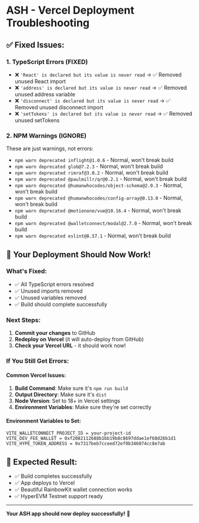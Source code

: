 # ASH - Vercel Deployment Troubleshooting

## ✅ **Fixed Issues:**

### **1. TypeScript Errors (FIXED)**
- ❌ `'React' is declared but its value is never read` → ✅ Removed unused React import
- ❌ `'address' is declared but its value is never read` → ✅ Removed unused address variable
- ❌ `'disconnect' is declared but its value is never read` → ✅ Removed unused disconnect import
- ❌ `'setTokens' is declared but its value is never read` → ✅ Removed unused setTokens

### **2. NPM Warnings (IGNORE)**
These are just warnings, not errors:
- `npm warn deprecated inflight@1.0.6` - Normal, won't break build
- `npm warn deprecated glob@7.2.3` - Normal, won't break build
- `npm warn deprecated rimraf@3.0.2` - Normal, won't break build
- `npm warn deprecated @paulmillr/qr@0.2.1` - Normal, won't break build
- `npm warn deprecated @humanwhocodes/object-schema@2.0.3` - Normal, won't break build
- `npm warn deprecated @humanwhocodes/config-array@0.13.0` - Normal, won't break build
- `npm warn deprecated @motionone/vue@10.16.4` - Normal, won't break build
- `npm warn deprecated @walletconnect/modal@2.7.0` - Normal, won't break build
- `npm warn deprecated eslint@8.57.1` - Normal, won't break build

## 🚀 **Your Deployment Should Now Work!**

### **What's Fixed:**
- ✅ All TypeScript errors resolved
- ✅ Unused imports removed
- ✅ Unused variables removed
- ✅ Build should complete successfully

### **Next Steps:**
1. **Commit your changes** to GitHub
2. **Redeploy on Vercel** (it will auto-deploy from GitHub)
3. **Check your Vercel URL** - it should work now!

### **If You Still Get Errors:**

#### **Common Vercel Issues:**
1. **Build Command**: Make sure it's `npm run build`
2. **Output Directory**: Make sure it's `dist`
3. **Node Version**: Set to 18+ in Vercel settings
4. **Environment Variables**: Make sure they're set correctly

#### **Environment Variables to Set:**
```
VITE_WALLETCONNECT_PROJECT_ID = your-project-id
VITE_DEV_FEE_WALLET = 0xf2082112688b1bb19b8c8697ddae1ef68d26b1d1
VITE_HYPE_TOKEN_ADDRESS = 0x7317beb7cceed72ef0b346074cc8e7ab
```

## 🎯 **Expected Result:**
- ✅ Build completes successfully
- ✅ App deploys to Vercel
- ✅ Beautiful RainbowKit wallet connection works
- ✅ HyperEVM Testnet support ready

---

**Your ASH app should now deploy successfully!** 🚀
